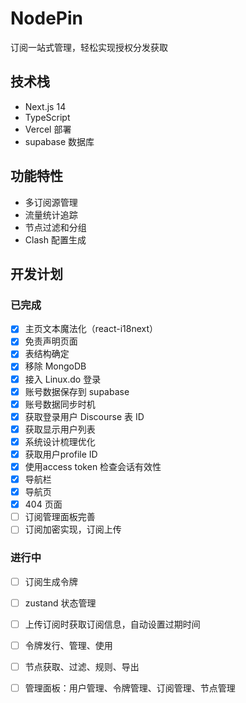 # NodePin

订阅一站式管理，轻松实现授权分发获取

## 技术栈
- Next.js 14
- TypeScript
- Vercel 部署
- supabase 数据库

## 功能特性
- 多订阅源管理
- 流量统计追踪
- 节点过滤和分组
- Clash 配置生成

## 开发计划
### 已完成
- [x] 主页文本魔法化（react-i18next）
- [x] 免责声明页面
- [x] 表结构确定
- [x] 移除 MongoDB
- [x] 接入 Linux.do 登录
- [x] 账号数据保存到 supabase
- [x] 账号数据同步时机
- [x] 获取登录用户 Discourse 表 ID
- [x] 获取显示用户列表
- [X] 系统设计梳理优化
- [X] 获取用户profile ID
- [X] 使用access token 检查会话有效性
- [X] 导航栏
- [X] 导航页
- [X] 404 页面
- [ ] 订阅管理面板完善
- [ ] 订阅加密实现，订阅上传

### 进行中
- [ ] 订阅生成令牌
- [ ] zustand 状态管理
- [ ] 上传订阅时获取订阅信息，自动设置过期时间
- [ ] 令牌发行、管理、使用
- [ ] 节点获取、过滤、规则、导出
- [ ] 管理面板：用户管理、令牌管理、订阅管理、节点管理

